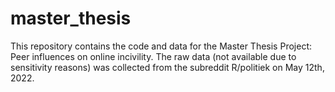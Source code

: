 # master_thesis
This repository contains the code and data for the Master Thesis Project: Peer influences on online incivility. The raw data (not available due to sensitivity reasons) was collected from the subreddit R/politiek on May 12th, 2022.
